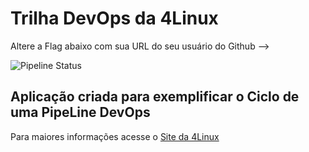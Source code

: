 # Trilha DevOps da 4Linux

Altere a Flag abaixo com sua URL do seu usuário do Github -->

![Pipeline Status](https://github.com/Ljuniorcode/DevOpsLab-HelloWorld/actions/workflows/pipeline.yml/badge.svg) 


## Aplicação criada para exemplificar o Ciclo de uma PipeLine DevOps


Para maiores informações acesse o [Site da 4Linux](https://www.4linux.com.br/cursos/devops)
